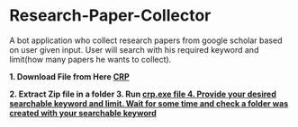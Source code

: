 # Research-Paper-Collector
A bot application who collect research papers from google scholar based on user given input. User will search with his required keyword and limit(how many papers he wants to collect).

<b>1. Download File from Here<b>
[CRP](https://github.com/sunjid-rahman/Research-Paper-Collector/blob/main/crp.zip?raw=true)
 
<b>2. Extract Zip file in a folder<b>
<b>3. Run <u> crp.exe file<u><b>
<b>4. Provide your desired searchable keyword and limit. Wait for some time and check a folder was created with your searchable keyword<b> 

